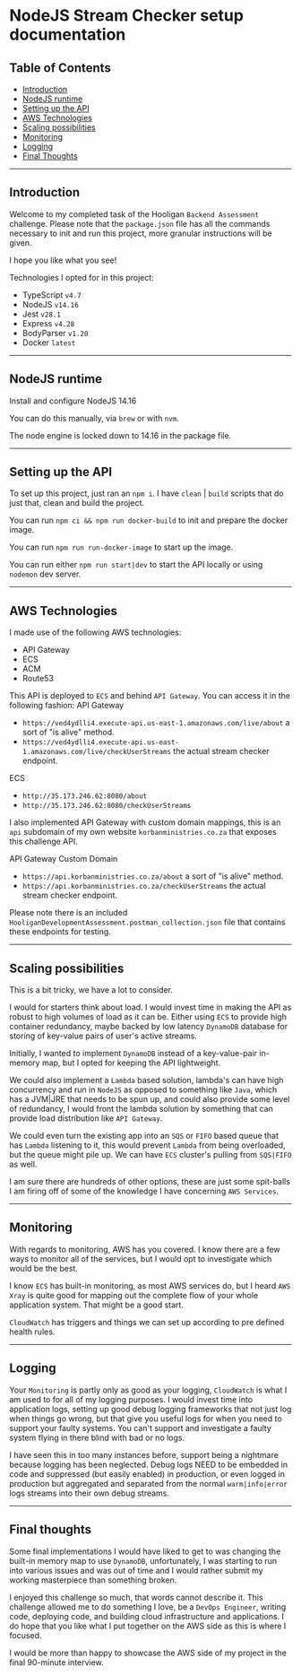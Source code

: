 # NodeJS Stream Checker setup documentation

## Table of Contents
- [Introduction](#introduction)
- [NodeJS runtime](#nodejs-runtime)
- [Setting up the API](#setting-up-the-api)
- [AWS Technologies](#aws-technologies)
- [Scaling possibilities](#scaling-possibilities)
- [Monitoring](#monitoring)
- [Logging](#logging)
- [Final Thoughts](#final-thoughts)



<hr>

## Introduction

Welcome to my completed task of the Hooligan `Backend Assessment` challenge. Please note that the `package.json` file has all the commands necessary to init and run this project, more granular instructions will be given.

I hope you like what you see!

Technologies I opted for in this project:

- TypeScript `v4.7`
- NodeJS `v14.16`
- Jest `v28.1`
- Express `v4.28`
- BodyParser `v1.20`
- Docker `latest`

<hr>

## NodeJS runtime

Install and configure NodeJS 14.16

You can do this manually, via `brew` or with `nvm`.

The node engine is locked down to 14.16 in the package file.

<hr>

## Setting up the API

To set up this project, just ran an `npm i`. I have `clean` | `build` scripts that do just that, clean and build the project.

You can run `npm ci && npm run docker-build` to init and prepare the docker image.

You can run `npm run run-docker-image` to start up the image.

You can run either `npm run start|dev` to start the API locally or using `nodemon` dev server.

<hr>

## AWS Technologies

I made use of the following AWS technologies:
- API Gateway
- ECS
- ACM
- Route53

This API is deployed to `ECS` and behind `API Gateway`. You can access it in the following fashion:
API Gateway
- `https://ved4ydlli4.execute-api.us-east-1.amazonaws.com/live/about` a sort of "is alive" method.
- `https://ved4ydlli4.execute-api.us-east-1.amazonaws.com/live/checkUserStreams` the actual stream checker endpoint.

ECS
- `http://35.173.246.62:8080/about`
- `http://35.173.246.62:8080/checkUserStreams`

I also implemented API Gateway with custom domain mappings, this is an `api` subdomain of my own website `korbanministries.co.za` that exposes this challenge API.

API Gateway Custom Domain
- `https://api.korbanministries.co.za/about` a sort of "is alive" method.
- `https://api.korbanministries.co.za/checkUserStreams` the actual stream checker endpoint.

Please note there is an included `HooliganDevelopmentAssessment.postman_collection.json` file that contains these endpoints for testing.

<hr>

## Scaling possibilities

This is a bit tricky, we have a lot to consider. 

I would for starters think about load. I would invest time in making the API as robust to high volumes of load as it can be. Either using `ECS` to provide high container redundancy, maybe backed by low latency `DynamoDB` database for storing of key-value pairs of user's active streams. 

Initially, I wanted to implement `DynamoDB` instead of a key-value-pair in-memory map, but I opted for keeping the API lightweight.

We could also implement a `Lambda` based solution, lambda's can have high concurrency and run in `NodeJS` as opposed to something like `Java`, which has a JVM|JRE that needs to be spun up, and could also provide some level of redundancy, I would front the lambda solution by something that can provide load distribution like `API Gateway`.

We could even turn the existing app into an `SQS` or `FIFO` based queue that has `Lambda` listening to it, this would prevent `Lambda` from being overloaded, but the queue might pile up. We can have `ECS` cluster's pulling from `SQS|FIFO` as well.

I am sure there are hundreds of other options, these are just some spit-balls I am firing off of some of the knowledge I have concerning `AWS Services`.

<hr>

## Monitoring

With regards to monitoring, AWS has you covered. I know there are a few ways to monitor all of the services, but I would opt to investigate which would be the best.

I know `ECS` has built-in monitoring, as most AWS services do, but I heard `AWS Xray` is quite good for mapping out the complete flow of your whole application system. That might be a good start. 

`CloudWatch` has triggers and things we can set up according to pre defined health rules.

<hr>

## Logging

Your `Monitoring` is partly only as good as your logging, `CloudWatch` is what I am used to for all of my logging purposes. I would invest time into application logs, setting up good debug logging frameworks that not just log when things go wrong, but that give you useful logs for when you need to support your faulty systems. You can't support and investigate a faulty system flying in there blind with bad or no logs.

I have seen this in too many instances before, support being a nightmare because logging has been neglected. Debug logs NEED to be embedded in code and suppressed (but easily enabled) in production, or even logged in production but aggregated and separated from the normal `warm|info|error` logs streams into their own debug streams.

<hr>

## Final thoughts

Some final implementations I would have liked to get to was changing the built-in memory map to use `DynamoDB`, unfortunately, I was starting to run into various issues and was out of time and I would rather submit my working masterpiece than something broken.

I enjoyed this challenge so much, that words cannot describe it. This challenge allowed me to do something I love, be a `DevOps Engineer`, writing code, deploying code, and building cloud infrastructure and applications. I do hope that you like what I put together on the AWS side as this is where I focused.

I would be more than happy to showcase the AWS side of my project in the final 90-minute interview.